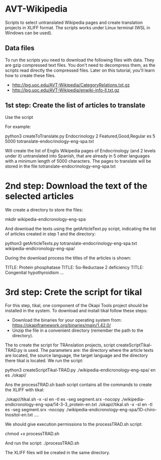 # AVT-Wikipedia

Scripts to select untranslated Wikipedia pages and create translation projects in XLIFF format. The scripts works under Linux terminal (WSL in Windows can be used).

## Data files

To run the scripts you need to download the following files with data. They are gzip compressed text files. You don't need to decompress them, as the scripts read directly the compressed files. Later on this tutorial, you'll learn how to create these files.

* http://lpg.uoc.edu/AVT-Wikipedia/CategoryRelations.txt.gz
* http://lpg.uoc.edu/AVT-Wikipedia/enwiki-info-ll.txt.gz


## 1st step: Create the list of articles to translate

Use the script 

For example:

python3 createToTranslate.py Endocrinology 2 Featured,Good,Regular es 5 5000 totranslate-endocrinology-eng-spa.txt

Will create the list of Englis Wikipedia pages of Endocrinology (and 2 levels under it) untranslated into Spanish, that are already in 5 other languages with a minimum length of 5000 characters. The pages to translate will be stored in the file totranslate-endocrinology-eng-spa.txt 

# 2nd step: Download the text of the selected articles

We create a directory to store the files:

mkdir wikipedia-endicronology-eng-spa

And download the texts using the getArticleText.py script, indicating the list of articles created in step 1 and the directory:

python3 getArticleTexts.py totranslate-endocrinology-eng-spa.txt wikipedia-endicronology-eng-spa/

During the download process the titles of the articles is shown:

TITLE: Protein phosphatase
TITLE: 5α-Reductase 2 deficiency
TITLE: Congenital hypothyroidism
...

# 3rd step: Crete the script for tikal

For this step, tikal, one component of the Okapi Tools project should be installed in the system. To download and install tikal follow these steps:

* Download the binaries for your operating system from: https://okapiframework.org/binaries/main/1.42.0/
* Unzip the file in a convenient directory (remember the path to the directory).

The to create the script for TRAnslation projects, script createScriptTikal-TRAD.py is used. The parameters are: the directory where the article texts are located, the source language, the target language and the directory there tikal is located. We run the script:

python3 createScriptTikal-TRAD.py ./wikipedia-endicronology-eng-spa/ en es ./okapi/

Ans the processTRAD.sh bash script contains all the commands to create the XLIFF with tikal:

./okapi//tikal.sh -x -sl en -tl es -seg segment.srx -nocopy ./wikipedia-endicronology-eng-spa/14-3-3_protein-en.txt
./okapi//tikal.sh -x -sl en -tl es -seg segment.srx -nocopy ./wikipedia-endicronology-eng-spa/1D-chiro-Inositol-en.txt
....

We should give execution permissions to the processTRAD.sh script:

chmod +x processTRAD.sh

And run the script:
./processTRAD.sh

The XLIFF files will be created in the same directory.
